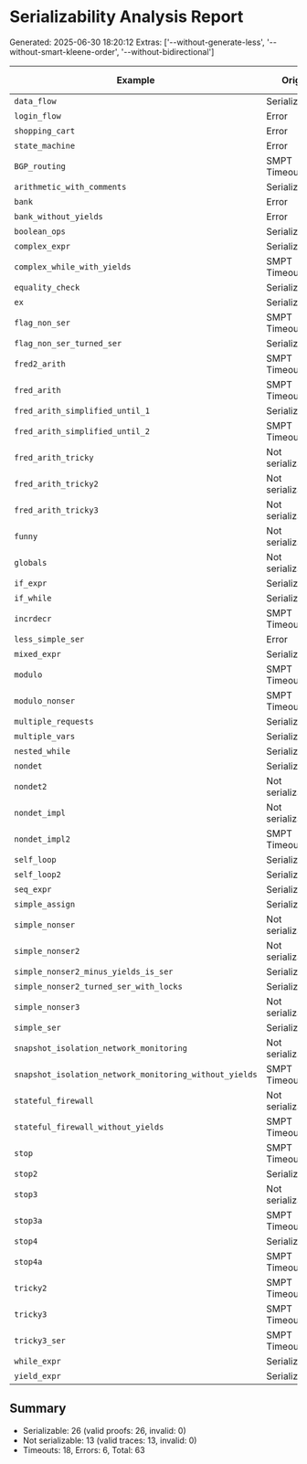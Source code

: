 # Serializability Analysis Report
Generated: 2025-06-30 18:20:12
Extras: ['--without-generate-less', '--without-smart-kleene-order', '--without-bidirectional']

|Example|Orig|Proof|CPU(s)|Trace|Proof Cert|
|--|--|--|--|--|--|
| `data_flow` |Serializable|Serializable|3.80|N/A|✅|
| `login_flow` |Error|Error|0.08|N/A|N/A|
| `shopping_cart` |Error|Error|0.19|N/A|N/A|
| `state_machine` |Error|Error|0.11|N/A|N/A|
| `BGP_routing` |SMPT Timeout|SMPT Timeout|0.00|N/A|N/A|
| `arithmetic_with_comments` |Serializable|Serializable|0.09|N/A|✅|
| `bank` |Error|Error|14.35|N/A|N/A|
| `bank_without_yields` |Error|Error|135.97|N/A|N/A|
| `boolean_ops` |Serializable|Serializable|0.08|N/A|✅|
| `complex_expr` |Serializable|Serializable|0.09|N/A|✅|
| `complex_while_with_yields` |SMPT Timeout|SMPT Timeout|0.99|N/A|N/A|
| `equality_check` |Serializable|Serializable|0.08|N/A|✅|
| `ex` |Serializable|Serializable|0.93|N/A|✅|
| `flag_non_ser` |SMPT Timeout|SMPT Timeout|0.34|N/A|N/A|
| `flag_non_ser_turned_ser` |Serializable|Serializable|0.12|N/A|✅|
| `fred2_arith` |SMPT Timeout|SMPT Timeout|0.00|N/A|N/A|
| `fred_arith` |SMPT Timeout|SMPT Timeout|0.00|N/A|N/A|
| `fred_arith_simplified_until_1` |Serializable|Serializable|22.96|N/A|✅|
| `fred_arith_simplified_until_2` |SMPT Timeout|SMPT Timeout|1.34|N/A|N/A|
| `fred_arith_tricky` |Not serializable|Not serializable|1.07|✅|N/A|
| `fred_arith_tricky2` |Not serializable|Not serializable|0.67|✅|N/A|
| `fred_arith_tricky3` |Not serializable|Not serializable|0.97|✅|N/A|
| `funny` |Not serializable|Not serializable|0.56|✅|N/A|
| `globals` |Not serializable|Not serializable|0.53|✅|N/A|
| `if_expr` |Serializable|Serializable|0.09|N/A|✅|
| `if_while` |Serializable|Serializable|0.10|N/A|✅|
| `incrdecr` |SMPT Timeout|SMPT Timeout|1.42|N/A|N/A|
| `less_simple_ser` |Error|Error|0.11|N/A|N/A|
| `mixed_expr` |Serializable|Serializable|0.09|N/A|✅|
| `modulo` |SMPT Timeout|SMPT Timeout|0.00|N/A|N/A|
| `modulo_nonser` |SMPT Timeout|SMPT Timeout|0.00|N/A|N/A|
| `multiple_requests` |Serializable|Serializable|8.20|N/A|✅|
| `multiple_vars` |Serializable|Serializable|0.11|N/A|✅|
| `nested_while` |Serializable|Serializable|0.11|N/A|✅|
| `nondet` |Serializable|Serializable|36.99|N/A|✅|
| `nondet2` |Not serializable|Not serializable|6.54|✅|N/A|
| `nondet_impl` |Not serializable|Not serializable|0.67|✅|N/A|
| `nondet_impl2` |SMPT Timeout|SMPT Timeout|0.00|N/A|N/A|
| `self_loop` |Serializable|Serializable|0.11|N/A|✅|
| `self_loop2` |Serializable|Serializable|0.17|N/A|✅|
| `seq_expr` |Serializable|Serializable|0.10|N/A|✅|
| `simple_assign` |Serializable|Serializable|0.09|N/A|✅|
| `simple_nonser` |Not serializable|Not serializable|1.04|✅|N/A|
| `simple_nonser2` |Not serializable|Not serializable|0.52|✅|N/A|
| `simple_nonser2_minus_yields_is_ser` |Serializable|Serializable|0.10|N/A|✅|
| `simple_nonser2_turned_ser_with_locks` |Serializable|Serializable|0.96|N/A|✅|
| `simple_nonser3` |Not serializable|Not serializable|0.51|✅|N/A|
| `simple_ser` |Serializable|Serializable|0.10|N/A|✅|
| `snapshot_isolation_network_monitoring` |Not serializable|Not serializable|2.02|✅|N/A|
| `snapshot_isolation_network_monitoring_without_yields` |SMPT Timeout|SMPT Timeout|0.00|N/A|N/A|
| `stateful_firewall` |Not serializable|Not serializable|11.29|✅|N/A|
| `stateful_firewall_without_yields` |SMPT Timeout|SMPT Timeout|0.00|N/A|N/A|
| `stop` |SMPT Timeout|SMPT Timeout|0.62|N/A|N/A|
| `stop2` |Serializable|Serializable|65.68|N/A|✅|
| `stop3` |Not serializable|Not serializable|0.64|✅|N/A|
| `stop3a` |SMPT Timeout|SMPT Timeout|0.67|N/A|N/A|
| `stop4` |Serializable|Serializable|134.63|N/A|✅|
| `stop4a` |SMPT Timeout|SMPT Timeout|0.00|N/A|N/A|
| `tricky2` |SMPT Timeout|SMPT Timeout|4.46|N/A|N/A|
| `tricky3` |SMPT Timeout|SMPT Timeout|6.13|N/A|N/A|
| `tricky3_ser` |SMPT Timeout|SMPT Timeout|9.93|N/A|N/A|
| `while_expr` |Serializable|Serializable|0.10|N/A|✅|
| `yield_expr` |Serializable|Serializable|0.10|N/A|✅|

## Summary
- Serializable: 26 (valid proofs: 26, invalid: 0)
- Not serializable: 13 (valid traces: 13, invalid: 0)
- Timeouts: 18, Errors: 6, Total: 63
